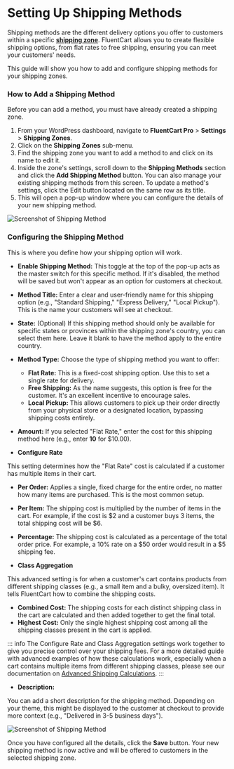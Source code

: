 # Setting Up Shipping Methods

Shipping methods are the different delivery options you offer to customers within a specific [**shipping zone**](/guide/shipping/configuring-shipping-zones.md). FluentCart allows you to create flexible shipping options, from flat rates to free shipping, ensuring you can meet your customers' needs.

This guide will show you how to add and configure shipping methods for your shipping zones.

### How to Add a Shipping Method

Before you can add a method, you must have already created a shipping zone.

1.  From your WordPress dashboard, navigate to **FluentCart Pro** > **Settings** > **Shipping Zones**.
2.  Click on the **Shipping Zones** sub-menu.
3.  Find the shipping zone you want to add a method to and click on its name to edit it.
4.  Inside the zone's settings, scroll down to the **Shipping Methods** section and click the **Add Shipping Method** button. You can also manage your existing shipping methods from this screen. To update a method's settings, click the Edit button located on the same row as its title.
5.  This will open a pop-up window where you can configure the details of your new shipping method.

![Screenshot of Shipping Method](/images/shipping/setting-up-shipping-method/shipping-method-1.webp)

### Configuring the Shipping Method

This is where you define how your shipping option will work.

* **Enable Shipping Method:** This toggle at the top of the pop-up acts as the master switch for this specific method. If it's disabled, the method will be saved but won't appear as an option for customers at checkout.
* **Method Title:** Enter a clear and user-friendly name for this shipping option (e.g., "Standard Shipping," "Express Delivery," "Local Pickup"). This is the name your customers will see at checkout.
* **State:** (Optional) If this shipping method should only be available for specific states or provinces within the shipping zone's country, you can select them here. Leave it blank to have the method apply to the entire country.
* **Method Type:** Choose the type of shipping method you want to offer:
    * **Flat Rate:** This is a fixed-cost shipping option. Use this to set a single rate for delivery.
    * **Free Shipping:** As the name suggests, this option is free for the customer. It's an excellent incentive to encourage sales.
    * **Local Pickup:** This allows customers to pick up their order directly from your physical store or a designated location, bypassing shipping costs entirely.
* **Amount:** If you selected "Flat Rate," enter the cost for this shipping method here (e.g., enter **10** for $10.00).

* **Configure Rate**

This setting determines how the "Flat Rate" cost is calculated if a customer has multiple items in their cart.

* **Per Order:** Applies a single, fixed charge for the entire order, no matter how many items are purchased. This is the most common setup.
* **Per Item:** The shipping cost is multiplied by the number of items in the cart. For example, if the cost is $2 and a customer buys 3 items, the total shipping cost will be $6.
* **Percentage:** The shipping cost is calculated as a percentage of the total order price. For example, a 10% rate on a $50 order would result in a $5 shipping fee.

* **Class Aggregation**

This advanced setting is for when a customer's cart contains products from different shipping classes (e.g., a small item and a bulky, oversized item). It tells FluentCart how to combine the shipping costs.

* **Combined Cost:** The shipping costs for each distinct shipping class in the cart are calculated and then added together to get the final total.
* **Highest Cost:** Only the single highest shipping cost among all the shipping classes present in the cart is applied.

::: info
The Configure Rate and Class Aggregation settings work together to give you precise control over your shipping fees. For a more detailed guide with advanced examples of how these calculations work, especially when a cart contains multiple items from different shipping classes, please see our documentation on [Advanced Shipping Calculations](/guide/shipping/advanced-shipping-calculations.md).
:::

* **Description:** 

You can add a short description for the shipping method. Depending on your theme, this might be displayed to the customer at checkout to provide more context (e.g., "Delivered in 3-5 business days").

 ![Screenshot of Shipping Method](/images/shipping/setting-up-shipping-method/shipping-method-2.webp)

Once you have configured all the details, click the **Save** button. Your new shipping method is now active and will be offered to customers in the selected shipping zone.